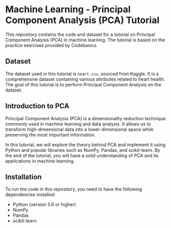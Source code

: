 # Machine Learning - Principal Component Analysis (PCA) Tutorial

This repository contains the code and dataset for a tutorial on Principal Component Analysis (PCA) in machine learning. The tutorial is based on the practice exercises provided by Codebasics.

## Dataset

The dataset used in this tutorial is `heart.csv`, sourced from Kaggle. It is a comprehensive dataset containing various attributes related to heart health. The goal of this tutorial is to perform Principal Component Analysis on the dataset.

## Introduction to PCA

Principal Component Analysis (PCA) is a dimensionality reduction technique commonly used in machine learning and data analysis. It allows us to transform high-dimensional data into a lower-dimensional space while preserving the most important information.

In this tutorial, we will explore the theory behind PCA and implement it using Python and popular libraries such as NumPy, Pandas, and scikit-learn. By the end of the tutorial, you will have a solid understanding of PCA and its applications in machine learning.

## Installation

To run the code in this repository, you need to have the following dependencies installed:

- Python (version 3.6 or higher)
- NumPy
- Pandas
- scikit-learn


